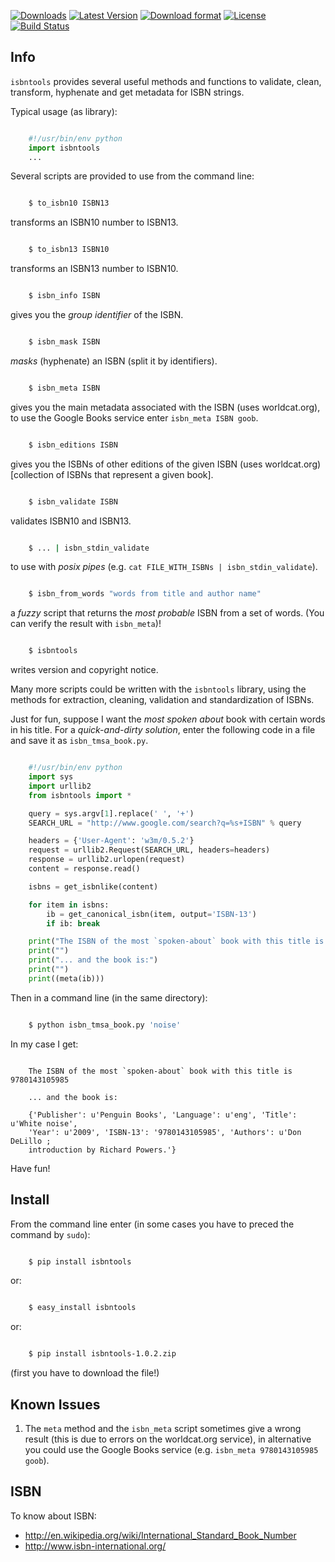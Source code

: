 
[![Downloads](https://pypip.in/d/isbntools/badge.png)](https://pypi.python.org/pypi/isbntools/)
[![Latest Version](https://pypip.in/v/isbntools/badge.png)](https://pypi.python.org/pypi/isbntools/)
[![Download format](https://pypip.in/format/isbntools/badge.png)](https://pypi.python.org/pypi/isbntools/)
[![License](https://pypip.in/license/isbntools/badge.png)](https://pypi.python.org/pypi/isbntools/)
[![Build Status](https://travis-ci.org/xlcnd/isbntools.png?branch=v1.0.2)](https://travis-ci.org/xlcnd/isbntools)



Info
----

`isbntools` provides several useful methods and functions
to validate, clean, transform, hyphenate and
get metadata for ISBN strings.

Typical usage (as library):

```python

    #!/usr/bin/env python
    import isbntools
    ...
```

Several scripts are provided to use from the command line:

```bash

    $ to_isbn10 ISBN13
```
transforms an ISBN10 number to ISBN13.

```bash

    $ to_isbn13 ISBN10
```
transforms an ISBN13 number to ISBN10.

```bash

    $ isbn_info ISBN
```
gives you the *group identifier* of the ISBN.

```bash

    $ isbn_mask ISBN
```
*masks* (hyphenate) an ISBN (split it by identifiers).

```bash

    $ isbn_meta ISBN
```
gives you the main metadata associated with the ISBN (uses worldcat.org), to
use the Google Books service enter `isbn_meta ISBN goob`.

```bash

    $ isbn_editions ISBN
```
gives you the ISBNs of other editions of the given ISBN (uses worldcat.org)
[collection of ISBNs that represent a given book].

```bash

    $ isbn_validate ISBN
```
validates ISBN10 and ISBN13.

```bash

    $ ... | isbn_stdin_validate
```
to use with *posix pipes* (e.g. `cat FILE_WITH_ISBNs | isbn_stdin_validate`).

```bash

    $ isbn_from_words "words from title and author name"
```
a *fuzzy* script that returns the *most probable* ISBN from a set of words.
(You can verify the result with `isbn_meta`)!

```bash

    $ isbntools
```
writes version and copyright notice.

Many more scripts could be written with the `isbntools` library,
using the methods for extraction, cleaning, validation and standardization of ISBNs.

Just for fun, suppose I want the *most spoken about* book with certain words in his title.
For a *quick-and-dirty solution*, enter the following code in a file
and save it as `isbn_tmsa_book.py`.

```python

    #!/usr/bin/env python
    import sys
    import urllib2
    from isbntools import *

    query = sys.argv[1].replace(' ', '+')
    SEARCH_URL = "http://www.google.com/search?q=%s+ISBN" % query

    headers = {'User-Agent': 'w3m/0.5.2'}
    request = urllib2.Request(SEARCH_URL, headers=headers)
    response = urllib2.urlopen(request)
    content = response.read()

    isbns = get_isbnlike(content)

    for item in isbns:
        ib = get_canonical_isbn(item, output='ISBN-13')
        if ib: break

    print("The ISBN of the most `spoken-about` book with this title is %s" % ib)
    print("")
    print("... and the book is:")
    print("")
    print((meta(ib)))
```

Then in a command line (in the same directory):

```bash

    $ python isbn_tmsa_book.py 'noise'
```

In my case I get:

```

    The ISBN of the most `spoken-about` book with this title is 9780143105985

    ... and the book is:

    {'Publisher': u'Penguin Books', 'Language': u'eng', 'Title': u'White noise',
    'Year': u'2009', 'ISBN-13': '9780143105985', 'Authors': u'Don DeLillo ;
    introduction by Richard Powers.'}
```

Have fun!

Install
-------

From the command line enter (in some cases you have to preced the
command by `sudo`):

```bash

    $ pip install isbntools
```
or:

```bash

    $ easy_install isbntools
```
or:

```bash

    $ pip install isbntools-1.0.2.zip
```
(first you have to download the file!)


Known Issues
------------

1. The `meta` method and the `isbn_meta` script sometimes give a wrong result
   (this is due to errors on the worldcat.org service), in alternative you could
   use the Google Books service (e.g. `isbn_meta 9780143105985 goob`).


ISBN
----

To know about ISBN:

* http://en.wikipedia.org/wiki/International_Standard_Book_Number
* http://www.isbn-international.org/

